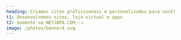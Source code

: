 ```yaml
---
heading: Criamos sites profissionais e personalizados para você!
t1: Desenvolvemos sites, loja virtual e apps  
t2: Somente na NETJAPA.COM 👈
image: /photos/banner4.svg
---
```

